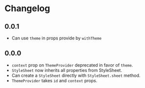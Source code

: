 # Changelog

## 0.0.1
- Can use `theme`  in props provide by  `withTheme` 

## 0.0.0

- `context` prop on `ThemeProvider` deprecated in favor of `theme`.
- `StyleSheet` now inherits all properties from StyleSheet.
- Can create a `StyleSheet` directly with `StyleSheet.sheet` method.
- `ThemeProvider` takes `id` and `context` props.
